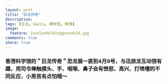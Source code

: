 ```yaml
---
layout: post
title: "巨龙传奇"
description: 
tags: [生活, Gavin, 博物馆, 微博]
image:
  feature: jocelynholdinggavinkid.jpg
comments: true
share: true
---
```


### 香港科学馆的＂巨龙传奇＂恐龙展一直到4月9号，与迅掠龙互动很有趣，用司令棒触摸头、手、咽喉、鼻子会有愤怒、高兴、打喷嚏的不同反应，小男孩有点怕哦〜 ###

<figure class="third">
	<img src="http://i.imgur.com/AaASGze.jpg" alt="">
	<img src="http://i.imgur.com/gLnsmRL.jpg" alt="">
</figure>

<img src="http://i.imgur.com/CP5pZuy.jpg" alt="">

<figure class="half">
	<img src="http://i.imgur.com/QyGh9Ob.jpg" alt="">
	<img src="http://i.imgur.com/JDsUj8w.jpg" alt="">
</figure>

<figure class="half">
	<img src="http://i.imgur.com/muzhQvv.jpg" alt="">
	<img src="http://i.imgur.com/diIZe7v.jpg" alt="">
</figure>